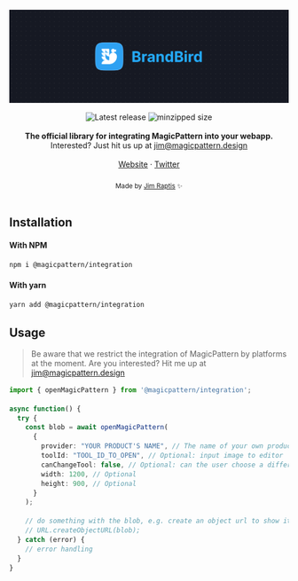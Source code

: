 <a href="https://brandbird.app/?ref=github"><img src="/assets/header.png"/></a>

<div align="center">
  <img src="https://badgen.net/npm/v/@brandbird/integration" alt="Latest release" />
  <img src="https://badgen.net/bundlephobia/minzip/@brandbird/integration" alt="minzipped size"/>
</div>

<br />
<div align="center"><strong>The official library for integrating MagicPattern into your webapp.</strong></div>
<div align="center">Interested? Just hit us up at <a href="mailto:jim@magicpattern.design">jim@magicpattern.design</a></div>
<br />
<div align="center">
  <a href="https://magicpattern.design/">Website</a> 
  <span> · </span>
  <a href="https://twitter.com/magicpattern">Twitter</a>
</div>

<br />
<div align="center">
  <sub>Made by <a href="https://twitter.com/d__raptis">Jim Raptis</a> ✨</sub>
</div>
<br />

## Installation

#### With NPM

```sh
npm i @magicpattern/integration
```

#### With yarn

```sh
yarn add @magicpattern/integration
```

## Usage

> Be aware that we restrict the integration of MagicPattern by platforms at the moment. Are you interested? Hit me up at jim@magicpattern.design

```ts
import { openMagicPattern } from '@magicpattern/integration';

async function() {
  try {
    const blob = await openMagicPattern(
      {
        provider: "YOUR PRODUCT'S NAME", // The name of your own product
        toolId: "TOOL_ID_TO_OPEN", // Optional: input image to editor
        canChangeTool: false, // Optional: can the user choose a different tool
        width: 1200, // Optional
        height: 900, // Optional
      }
    );

    // do something with the blob, e.g. create an object url to show it in an img tag:
    // URL.createObjectURL(blob);
  } catch (error) {
    // error handling
  }
}
```

<!--
## Demo

1. [Demo for React.js](https://codesandbox.io/s/brandbird-integration-485un)
2. [Demo for vanilla JS](https://codesandbox.io/s/brandbird-integration-vanilla-js-eyvic) -->
